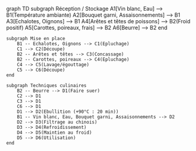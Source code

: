 graph TD
    subgraph Réception / Stockage
        A1[Vin blanc, Eau] --> B1(Température ambiante)
        A2[Bouquet garni, Assaisonnements] --> B1
        A3[Echalotes, Oignons] --> B1
        A4[Arêtes et têtes de poissons] --> B2(Froid positif)
        A5[Carottes, poireaux, frais] --> B2
        A6[Beurre] --> B2
    end

    subgraph Mise en place
        B1 -- Echalotes, Oignons --> C1(Epluchage)
        C1 --> C2(Découpe)
        B2 -- Arêtes et têtes --> C3(Concassage)
        B2 -- Carottes, poireaux --> C4(Epluchage)
        C4 --> C5(Lavage/égouttage)
        C5 --> C6(Découpe)
    end

    subgraph Techniques culinaires
        B2 -- Beurre --> D1(Faire suer)
        C2 --> D1
        C3 --> D1
        C6 --> D1
        D1 --> D2(Ebullition (+90°C : 20 min))
        B1 -- Vin blanc, Eau, Bouquet garni, Assaisonnements --> D2
        D2 --> D3(Filtrage au chinois)
        D3 --> D4(Refroidissement)
        D4 --> D5(Maintien au froid)
        D5 --> D6(Utilisation)
    end